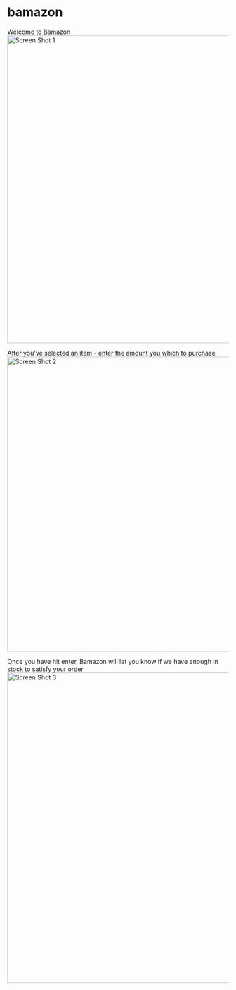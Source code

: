 # bamazon
Welcome to Bamazon <br>
<img width="699" alt="Screen Shot 1" src="https://user-images.githubusercontent.com/44173984/55775207-86b15780-5a55-11e9-8827-c5aecfca188a.png">

After you've selected an item - enter the amount you which to purchase <img width="670" alt="Screen Shot 2" src="https://user-images.githubusercontent.com/44173984/55775251-b2ccd880-5a55-11e9-9b56-8a84dc344bc2.png">

Once you have hit enter, Bamazon will let you know if we have enough in stock to satisfy your order <br>
<img width="705" alt="Screen Shot 3" src="https://user-images.githubusercontent.com/44173984/55775342-240c8b80-5a56-11e9-9514-29be22ecc64f.png">
